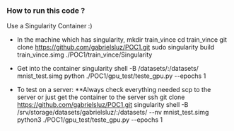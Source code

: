 ### How to run this code ?
Use a Singularity Container :)
- In the machine which has singularity,
mkdir train_vince
cd train_vince
git clone https://github.com/gabrielsluz/POC1.git
sudo singularity build train_vince.simg ./POC1/train_vince/Singularity

- Get into the container
singularity shell -B /datasets/:/datasets/ mnist_test.simg 
python ./POC1/gpu_test/teste_gpu.py --epochs 1

- To test on a server: **Always check everything needed
scp to the server or just get the container to the server
ssh
git clone https://github.com/gabrielsluz/POC1.git
singularity shell -B /srv/storage/datasets/gabrielsluz/:/datasets/ --nv mnist_test.simg 
python3 ./POC1/gpu_test/teste_gpu.py --epochs 1
